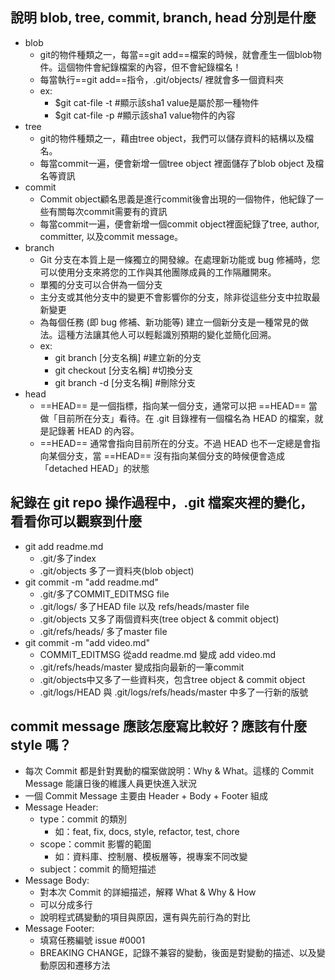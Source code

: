 ## 說明 blob, tree, commit, branch, head 分別是什麼
- blob
    - git的物件種類之一，每當==git add==檔案的時候，就會產生一個blob物件。這個物件會紀錄檔案的內容，但不會紀錄檔名！
    - 每當執行==git add==指令，.git/objects/ 裡就會多一個資料夾
    - ex: 
        - $git cat-file -t <sha-1 value>  #顯示該sha1 value是屬於那一種物件
        - $git cat-file -p <sha-1 value>  #顯示該sha1 value物件的內容
- tree
    - git的物件種類之一，藉由tree object，我們可以儲存資料的結構以及檔名。
    - 每當commit一遍，便會新增一個tree object 裡面儲存了blob object 及檔名等資訊
- commit
    - Commit object顧名思義是進行commit後會出現的一個物件，他紀錄了一些有關每次commit需要有的資訊
    - 每當commit一遍，便會新增一個commit object裡面紀錄了tree, author, committer, 以及commit message。
- branch
    - Git 分支在本質上是一條獨立的開發線。在處理新功能或 bug 修補時，您可以使用分支來將您的工作與其他團隊成員的工作隔離開來。
    - 單獨的分支可以合併為一個分支
    - 主分支或其他分支中的變更不會影響你的分支，除非從這些分支中拉取最新變更
    - 為每個任務 (即 bug 修補、新功能等) 建立一個新分支是一種常見的做法。這種方法讓其他人可以輕鬆識別預期的變化並簡化回溯。
    - ex: 
        - git branch [分支名稱] #建立新的分支
        - git checkout [分支名稱] #切換分支
        - git branch -d [分支名稱] #刪除分支
- head
    - ==HEAD== 是一個指標，指向某一個分支，通常可以把 ==HEAD== 當做「目前所在分支」看待。在 .git 目錄裡有一個檔名為 HEAD 的檔案，就是記錄著 HEAD 的內容。 
    - ==HEAD== 通常會指向目前所在的分支。不過 HEAD 也不一定總是會指向某個分支，當 ==HEAD== 沒有指向某個分支的時候便會造成「detached HEAD」的狀態

## 紀錄在 git repo 操作過程中，.git 檔案夾裡的變化，看看你可以觀察到什麼
- git add readme.md
    - .git/多了index
    - .git/objects 多了一資料夾(blob object)
- git commit -m "add readme.md"
    - .git/多了COMMIT_EDITMSG file
    - .git/logs/ 多了HEAD file 以及 refs/heads/master file
    - .git/objects 又多了兩個資料夾(tree object & commit object)
    - .git/refs/heads/ 多了master file
- git commit -m "add video.md"
    - COMMIT_EDITMSG 從add readme.md 變成 add video.md
    - .git/refs/heads/master 變成指向最新的一筆commit
    - .git/objects中又多了一些資料夾，包含tree object & commit object
    - .git/logs/HEAD 與 .git/logs/refs/heads/master 中多了一行新的版號 

## commit message 應該怎麼寫比較好？應該有什麼 style 嗎？
- 每次 Commit 都是針對異動的檔案做說明：Why & What。這樣的 Commit Message 能讓日後的維護人員更快進入狀況
- 一個 Commit Message 主要由 Header + Body + Footer 組成
- Message Header:
    - type：commit 的類別
        - 如：feat, fix, docs, style, refactor, test, chore
    - scope：commit 影響的範圍
        - 如：資料庫、控制層、模板層等，視專案不同改變
    - subject：commit 的簡短描述
- Message Body:
    - 對本次 Commit 的詳細描述，解釋 What & Why & How
    - 可以分成多行
    - 說明程式碼變動的項目與原因，還有與先前行為的對比
- Message Footer:
    - 填寫任務編號 issue #0001
    - BREAKING CHANGE，記錄不兼容的變動，後面是對變動的描述、以及變動原因和遷移方法



